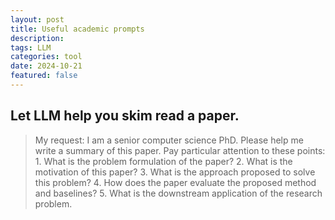 ```yaml
---
layout: post
title: Useful academic prompts
description: 
tags: LLM
categories: tool
date: 2024-10-21
featured: false
---
```


Let LLM help you skim read a paper.
---
> My request: I am a senior computer science PhD. Please help me write a summary of this paper. Pay particular attention to these points: 1. What is the problem formulation of the paper? 2. What is the motivation of this paper? 3. What is the approach proposed to solve this problem? 4. How does the paper evaluate the proposed method and baselines? 5. What is the downstream application of the research problem. 